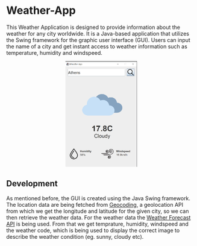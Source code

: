 # Weather-App

This Weather Application is designed to provide information about the weather for any city worldwide. It is a Java-based application that utilizes the Swing framework for the graphic user interface (GUI). Users can input the name of a city and get instant access to weather information such as temperature, humidity and windspeed.

<p align ="center";"> <img src="WeatherAppImg.png" height="280"> </p>

## Development
As mentioned before, the GUI is created using the Java Swing framework. The location data are being fetched from [Geocoding](https://open-meteo.com/en/docs/geocoding-api), a geolocation API from which we get the longitude and latitude for the given city, so we can then retrieve the weather data. For the weather data the [Weather Forecast API](https://open-meteo.com/en/docs) is being used. From that we get temprature, humidity, windspeed and the weather code, which is being used to display the correct image to describe the weather condition (eg. sunny, cloudy etc).
